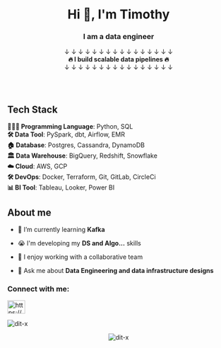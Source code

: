 <h1 align="center">Hi 👋, I'm Timothy</h1>
<h3 align="center">I am a data engineer</h3>

<p align="center">
&darr; &darr; &darr; &darr; &darr; &darr; &darr; &darr; &darr; &darr; &darr; &darr; &darr; &darr; &darr; &darr;
<br>
<b> 🔥 I build scalable data pipelines 🔥 </b>
<br>
&darr; &darr; &darr; &darr; &darr; &darr; &darr; &darr; &darr; &darr; &darr; &darr; &darr; &darr; &darr; &darr; 
</p>

<p align="center">

<!-- <img align="center" alt="coding" src="https://cdn.dribbble.com/users/20368/screenshots/4012238/data_scene.gif"> -->

<img align="center" alt="" src="https://sigmoid-image.s3.amazonaws.com/wp-content/uploads/2022/02/22112809/Build-a-Winning-Data-Pipeline-Architecture-on-the-Cloud-for-CPG-1.gif">
</p>

<br>

<h2>Tech Stack</h2>

<p align="left">
 <b>🧑🏾‍💻 Programming Language</b>: Python, SQL
<br> <b>🛠 Data Tool</b>: PySpark, dbt, Airflow, EMR
<br> <b>🏠 Database</b>: Postgres, Cassandra, DynamoDB
<br> <b>🏛 Data Warehouse</b>: BigQuery, Redshift, Snowflake
<br> <b>☁️ Cloud</b>: AWS, GCP
<br> <b>🛠 DevOps</b>: Docker, Terraform, Git, GitLab, CircleCi
<br> <b>📊 BI Tool</b>: Tableau, Looker, Power BI
</p>


<h2>About me</h2>

<!-- - 🔭 I’m currently working on [an end to end data engineering project](https://github.com/dit-x/end-to-end-DE-project) -->

- 🌱 I’m currently learning **Kafka**

- 😭 I'm developing my **DS and Algo...** skills

- 👯  I enjoy working with a collaborative team

<!-- - 👯 I’m looking to collaborate on [Mage AI](https://www.mage.ai/) -->

- 💬 Ask me about **Data Engineering and data infrastructure designs**

<!-- - 📫 How to reach me **https://www.linkedin.com/in/ifeoluwa-daranijo/** -->

<h3 align="left">Connect with me:</h3>
<p align="left">
<a href="https://linkedin.com/in/https://www.linkedin.com/in/ifeoluwa-daranijo/" target="blank"><img align="center" src="https://raw.githubusercontent.com/rahuldkjain/github-profile-readme-generator/master/src/images/icons/Social/linked-in-alt.svg" alt="https://www.linkedin.com/in/ifeoluwa-daranijo/" height="30" width="40" /></a>
</p>



<p align="left"> <img src="https://komarev.com/ghpvc/?username=dit-x&label=Profile%20views&color=0e75b6&style=flat" alt="dit-x" /> </p>
<p align="center"><img align="center" src="https://github-readme-streak-stats.herokuapp.com/?user=dit-x&" alt="dit-x" /></p>

